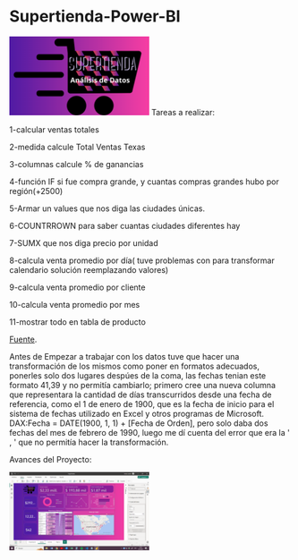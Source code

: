 # Supertienda-Power-BI


<img src="https://github.com/Bearodriguez2022/Supertienda-Power-BI/blob/main/imagenes/logo%20supertienda.png" alt="logo" width="250"/>
Tareas a realizar:

1-calcular ventas totales

2-medida calcule Total Ventas  Texas

3-columnas calcule % de ganancias

4-función IF si fue compra grande, y cuantas compras grandes hubo por región(+2500)

5-Armar un values que nos diga las ciudades únicas.

6-COUNTRROWN para saber cuantas ciudades diferentes hay

7-SUMX que nos diga precio por unidad

8-calcula venta promedio por día( tuve problemas con para transformar calendario solución reemplazando valores)

9-calcula venta promedio por cliente

10-calcula venta promedio por mes

11-mostrar todo en tabla de producto

[Fuente](https://www.youtube.com/redirect?event=video_description&redir_token=QUFFLUhqbUpSbmFGQ0VzbGZyeXlBdEpoSzEwQmx2Rnd3QXxBQ3Jtc0tud1IwclpjME5vOTlyT1hwZ0xPUVJ3UFhYT3VrekdPaU5zWlByNUVIRTlPS0g1QVBuc1A5b0hIOU1KemJpSkNNNlkySlBnNHBZZU5NMDloczVTUllYRE1teHpLR1pCY19DVHZ6a00zaUdqM2xveF9Zdw&q=https%3A%2F%2Fa2capacitacion.com%2FArchivos%2FYoutube%2FSupertienda%2BEspan%25CC%2583ol%2B-%2BA2%2BCapacitacio%25CC%2581n.csv&v=rKreQw9JGvo).

Antes de Empezar a trabajar con los datos tuve que hacer una transformación de los mismos como poner en formatos adecuados, ponerles solo dos lugares despúes de la coma, las fechas tenian este formato 41,39 y no permitía cambiarlo; primero cree una nueva columna que representara la cantidad de días transcurridos desde una fecha de referencia, como el 1 de enero de 1900, que es la fecha de inicio para el sistema de fechas utilizado en Excel y otros programas de Microsoft. DAX:Fecha = DATE(1900, 1, 1) + [Fecha de Orden], pero solo daba dos fechas del mes de febrero de 1990, luego me dí cuenta del error que era la ' , ' que no permitía hacer la transformación.

Avances del Proyecto:

<img src="imagenes/Captura de pantalla (26).png" alt="logo" width="250"/>

